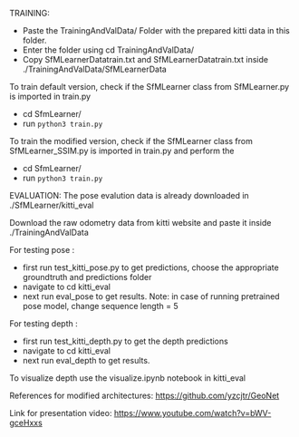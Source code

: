 TRAINING:
 - Paste the TrainingAndValData/ Folder with the prepared kitti data in this folder.
 - Enter the folder using cd TrainingAndValData/
 - Copy SfMLearnerDatatrain.txt and SfMLearnerDatatrain.txt inside ./TrainingAndValData/SfMLearnerData

To train default version, check if the SfMLearner class from SfMLearner.py is imported in train.py
 - cd SfmLearner/
 - run `python3 train.py`


To train the modified version, check if the SfMLearner class from SfMLearner_SSIM.py is imported in train.py and perform the
 - cd SfmLearner/
 - run `python3 train.py`


EVALUATION:
The pose evalution data is already downloaded in ./SfMLearner/kitti_eval 

Download the raw odometry data from kitti website and paste it inside ./TrainingAndValData

For testing pose :
- first run test_kitti_pose.py to get predictions, choose the appropriate groundtruth and predictions folder
- navigate to cd kitti_eval
- next run eval_pose to get results.
Note: in case of running pretrained pose model, change sequence length = 5

For testing depth :
- first run test_kitti_depth.py to get the depth predictions
- navigate to cd kitti_eval
- next run eval_depth to get results.

To visualize depth use the visualize.ipynb notebook in kitti_eval


References for modified architectures:
https://github.com/yzcjtr/GeoNet

Link for presentation video:
https://www.youtube.com/watch?v=bWV-gceHxxs
